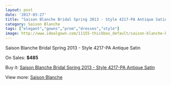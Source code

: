 ```yaml
---
layout: post
date: '2017-03-27'
title: "Saison Blanche Bridal Spring 2013 - Style 4217-PA Antique Satin"
category: Saison Blanche
tags: ["elegant","gowns","prom","dresses","style"]
image: http://www.idealgown.com/11155-thickbox_default/saison-blanche-bridal-spring-2013-style-4217-pa-antique-satin.jpg
---
```

Saison Blanche Bridal Spring 2013 - Style 4217-PA Antique Satin

On Sales: **$485**
<a href="https://www.idealgown.com/en/saison-blanche/4574-saison-blanche-bridal-spring-2013-style-4217-pa-antique-satin.html"><amp-img layout="responsive" width="600" height="600" src="//www.idealgown.com/11155-thickbox_default/saison-blanche-bridal-spring-2013-style-4217-pa-antique-satin.jpg" alt="Saison Blanche Bridal Spring 2013 - Style 4217-PA Antique Satin 0" /></a>
<a href="https://www.idealgown.com/en/saison-blanche/4574-saison-blanche-bridal-spring-2013-style-4217-pa-antique-satin.html"><amp-img layout="responsive" width="600" height="600" src="//www.idealgown.com/11157-thickbox_default/saison-blanche-bridal-spring-2013-style-4217-pa-antique-satin.jpg" alt="Saison Blanche Bridal Spring 2013 - Style 4217-PA Antique Satin 1" /></a>
<a href="https://www.idealgown.com/en/saison-blanche/4574-saison-blanche-bridal-spring-2013-style-4217-pa-antique-satin.html"><amp-img layout="responsive" width="600" height="600" src="//www.idealgown.com/11156-thickbox_default/saison-blanche-bridal-spring-2013-style-4217-pa-antique-satin.jpg" alt="Saison Blanche Bridal Spring 2013 - Style 4217-PA Antique Satin 2" /></a>

Buy it: [Saison Blanche Bridal Spring 2013 - Style 4217-PA Antique Satin](https://www.idealgown.com/en/saison-blanche/4574-saison-blanche-bridal-spring-2013-style-4217-pa-antique-satin.html "Saison Blanche Bridal Spring 2013 - Style 4217-PA Antique Satin")

View more: [Saison Blanche](https://www.idealgown.com/en/55-saison-blanche "Saison Blanche")
